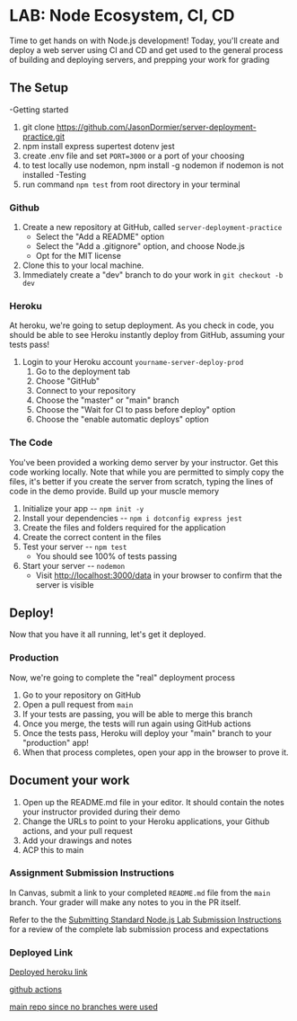 # LAB: Node Ecosystem, CI, CD

Time to get hands on with Node.js development! Today, you'll create and deploy a web server using CI and CD and get used to the general process of building and deploying servers, and prepping your work for grading

## The Setup
-Getting started
   1. git clone https://github.com/JasonDormier/server-deployment-practice.git
   1. npm install express supertest dotenv jest
   1. create .env file and set `PORT=3000` or a port of your choosing
   1. to test locally use nodemon, npm install -g nodemon if nodemon is not installed
-Testing
   1. run command `npm test` from root directory in your terminal 
  
### Github

1. Create a new repository at GitHub, called `server-deployment-practice`
   - Select the "Add a README" option
   - Select the "Add a .gitignore" option, and choose Node.js
   - Opt for the MIT license
1. Clone this to your local machine.
1. Immediately create a "dev" branch to do your work in
   `git checkout -b dev`

### Heroku

At heroku, we're going to setup deployment. As you check in code, you should be able to see Heroku instantly deploy from GitHub, assuming your tests pass!

1. Login to your Heroku account
`yourname-server-deploy-prod`
   1. Go to the deployment tab
   1. Choose "GitHub"
   1. Connect to your repository
   1. Choose the "master" or "main" branch
   1. Choose the "Wait for CI to pass before deploy" option
   1. Choose the "enable automatic deploys" option

### The Code

You've been provided a working demo server by your instructor. Get this code working locally. Note that while you are permitted to simply copy the files, it's better if you create the server from scratch, typing the lines of code in the demo provide. Build up your muscle memory

1. Initialize your app -- `npm init -y`
1. Install your dependencies -- `npm i dotconfig express jest`
1. Create the files and folders required for the application
1. Create the correct content in the files
1. Test your server -- `npm test`
   - You should see 100% of tests passing
1. Start your server -- `nodemon`
   - Visit <http://localhost:3000/data> in your browser to confirm that the server is visible

## Deploy!

Now that you have it all running, let's get it deployed.

### Production
Now, we're going to complete the "real" deployment process

1. Go to your repository on GitHub
1. Open a pull request from `main`
1. If your tests are passing, you will be able to merge this branch
1. Once you merge, the tests will run again using GitHub actions
1. Once the tests pass, Heroku will deploy your "main" branch to your "production" app!
1. When that process completes, open your app in the browser to prove it.

## Document your work

1. Open up the README.md file in your editor. It should contain the notes your instructor provided during their demo
1. Change the URLs to point to your Heroku applications, your Github actions, and your pull request
1. Add your drawings and notes
1. ACP this to main

### Assignment Submission Instructions

In Canvas, submit a link to your completed `README.md` file from the `main` branch.  Your grader will make any notes to you in the PR itself.

 Refer to the the [Submitting Standard Node.js Lab Submission Instructions](../../../reference/submission-instructions/labs/node-apps.md) for a review of the complete lab submission process and expectations

 ### Deployed Link
 [Deployed heroku link](https://jasond-server-deploy-prod.herokuapp.com/)
 
[github actions](https://github.com/JasonDormier/server-deployment-practice/actions)

[main repo since no branches were used](https://github.com/JasonDormier/server-deployment-practice)
